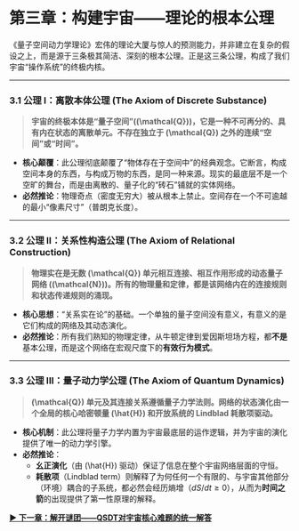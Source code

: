 # 第三章：构建宇宙——理论的根本公理

《量子空间动力学理论》宏伟的理论大厦与惊人的预测能力，并非建立在复杂的假设之上，而是源于三条极其简洁、深刻的根本公理。正是这三条公理，构成了我们宇宙“操作系统”的终极内核。

---

### **3.1 公理 I：离散本体公理 (The Axiom of Discrete Substance)**

> **宇宙的终极本体是“量子空间”(\(\mathcal{Q}\))，它是一种不可再分的、具有内在状态的离散单元。不存在独立于 \(\mathcal{Q}\) 之外的连续“空间”或“时间”。**

* **核心颠覆**：此公理彻底颠覆了“物体存在于空间中”的经典观念。它断言，构成空间本身的东西，与构成万物的东西，是同一种来源。现实的最底层不是一个空旷的舞台，而是由离散的、量子化的“砖石”铺就的实体网络。
* **必然推论**：物理奇点（密度无穷大）被从根本上禁止。空间存在一个不可逾越的最小“像素尺寸”（普朗克长度）。

---

### **3.2 公理 II：关系性构造公理 (The Axiom of Relational Construction)**

> **物理实在是无数 \(\mathcal{Q}\) 单元相互连接、相互作用形成的动态量子网络 (\(\mathcal{N}\))。所有的物理量和定律，都是该网络内在的连接规则和状态传递规则的涌现。**

* **核心思想**：“关系实在论”的基础。一个单独的量子空间没有意义，有意义的是它们构成的网络及其动态演化。
* **必然推论**：所有我们熟知的物理定律，从牛顿定律到爱因斯坦场方程，都**不是**基本公理，而是这个网络在宏观尺度下的**有效行为模式**。

---

### **3.3 公理 III：量子动力学公理 (The Axiom of Quantum Dynamics)**

> **\(\mathcal{Q}\) 单元及其连接关系遵循量子力学法则。网络的状态演化由一个全局的核心哈密顿量 \(\hat{H}\) 和开放系统的 Lindblad 耗散项驱动。**

* **核心机制**：此公理将量子力学内置为宇宙最底层的运作逻辑，并为宇宙的演化提供了唯一的动力学引擎。
* **必然推论**：
    * **幺正演化**（由 \(\hat{H}\) 驱动）保证了信息在整个宇宙网络层面的守恒。
    * **耗散项**（Lindblad term）则解释了为何任何一个有限的、与宇宙其他部分（环境）耦合的子系统，都必然会经历熵增（$dS/dt \ge 0$），从而为**时间之箭**的出现提供了第一性原理的解释。

**[▶ 下一章：解开谜团——QSDT对宇宙核心难题的统一解答](./4_Solving_the_Great_Puzzles.md)**